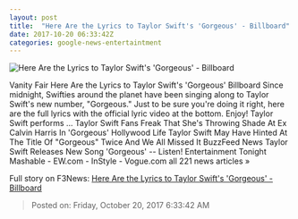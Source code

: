 ```yaml
---
layout: post
title:  "Here Are the Lyrics to Taylor Swift's 'Gorgeous' - Billboard"
date: 2017-10-20 06:33:42Z
categories: google-news-entertaintment
---
```


![Here Are the Lyrics to Taylor Swift's 'Gorgeous' - Billboard](http://www.billboard.com/files/media/03-Taylor-Swift-press-photo-2017-a-billboard-1548.jpg)

Vanity Fair Here Are the Lyrics to Taylor Swift's 'Gorgeous' Billboard Since midnight, Swifties around the planet have been singing along to Taylor Swift's new number, "Gorgeous." Just to be sure you're doing it right, here are the full lyrics with the official lyric video at the bottom. Enjoy! Taylor Swift performs ... Taylor Swift Fans Freak That She's Throwing Shade At Ex Calvin Harris In 'Gorgeous' Hollywood Life Taylor Swift May Have Hinted At The Title Of "Gorgeous" Twice And We All Missed It BuzzFeed News Taylor Swift Releases New Song 'Gorgeous' -- Listen! Entertainment Tonight Mashable - EW.com - InStyle - Vogue.com all 221 news articles »


Full story on F3News: [Here Are the Lyrics to Taylor Swift's 'Gorgeous' - Billboard](http://www.f3nws.com/n/XSnMWH)

> Posted on: Friday, October 20, 2017 6:33:42 AM
